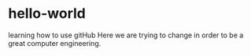 # hello-world
learning how to use gitHub
Here we are trying to change in order to be a great computer engineering.
